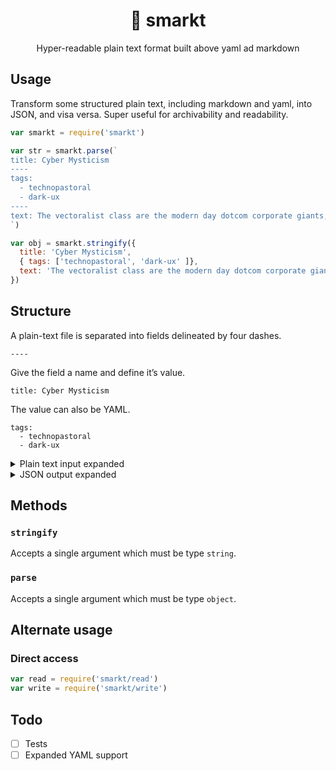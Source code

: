 <h1 align="center">📃 smarkt</h1>

<div align="center">Hyper-readable plain text format built above yaml ad markdown</div>

## Usage

Transform some structured plain text, including markdown and yaml, into JSON, and visa versa. Super useful for archivability and readability.

```js
var smarkt = require('smarkt')

var str = smarkt.parse(`
title: Cyber Mysticism
----
tags:
  - technopastoral
  - dark-ux
----
text: The vectoralist class are the modern day dotcom corporate giants, the transnational turbo-capitalist regime, who own the means of production and thus monopolize abstractions.
`)

var obj = smarkt.stringify({
  title: 'Cyber Mysticism',
  { tags: ['technopastoral', 'dark-ux' ]},
  text: 'The vectoralist class are the modern day dotcom corporate giants, the transnational turbo-capitalist regime, who own the means of production and thus monopolize abstractions.'
})
```

## Structure

A plain-text file is separated into fields delineated by four dashes.

```
----
````

Give the field a name and define it’s value.

```
title: Cyber Mysticism
```

The value can also be YAML.

```
tags:
  - technopastoral
  - dark-ux
```

<details id="example-input">
<summary>Plain text input expanded</summary>

```
title: Cyber Mysticism
----
tags:
  - technopastoral
  - dark-ux
----
design:
  desktop:
    background: red
    navigation: false
  mobile:
    background: blue
    navigation: true
----
text:

We won the **battle** and lost the *war*. What Debord called détournement became not just an avant-garde but a popular cultural practice. As I wrote in [A Hacker Manifesto](https://en.wikipedia.org/wiki/A_Hacker_Manifesto): Information wants to be free but is everywhere in chains. It broke free from the commodity form.
```

</details>


<details id="example-output">
<summary>JSON output expanded</summary>

```json
{
  "title": "Cyber Mysticism",
  "tags": ["technopastoral", "dark-ux"],
  "design": {
    "desktop": {
      "background": "red",
      "navigation": false
    },
    "mobile": {
      "background": "blue",
      "navigation": true
    }
  },
  "text": "We won the **battle** and lost the *war*. What Debord called détournement became not just an avant-garde but a popular cultural practice. As I wrote in [A Hacker Manifesto](https://en.wikipedia.org/wiki/A_Hacker_Manifesto): Information wants to be free but is everywhere in chains. It broke free from the commodity form."
}
```

</details>

## Methods

### `stringify`

Accepts a single argument which must be type `string`.

### `parse`

Accepts a single argument which must be type `object`.

## Alternate usage

### Direct access

```js
var read = require('smarkt/read')
var write = require('smarkt/write')
```

## Todo

- [ ] Tests
- [ ] Expanded YAML support